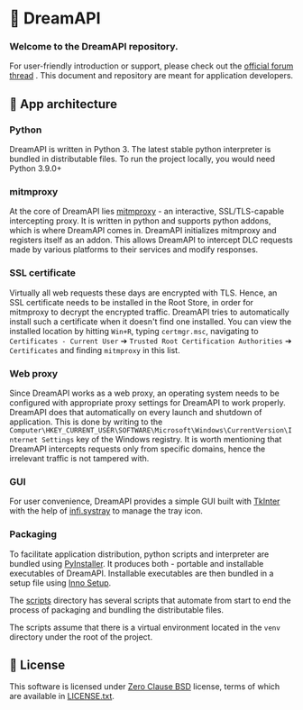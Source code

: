 # 🐨 DreamAPI

### Welcome to the DreamAPI repository.

For user-friendly introduction or support, please check out the [official forum thread](https://cs.rin.ru/forum/viewtopic.php?f=10&t=111520)
. This document and repository are meant for application developers.

## 🚀 App architecture

### Python

DreamAPI is written in Python 3. The latest stable python interpreter is bundled in distributable files. To run the project locally, you
would need Python 3.9.0+

### mitmproxy

At the core of DreamAPI lies [mitmproxy](https://github.com/mitmproxy/mitmproxy) - an interactive, SSL/TLS-capable intercepting proxy. It is
written in python and supports python addons, which is where DreamAPI comes in. DreamAPI initializes mitmproxy and registers itself as an
addon. This allows DreamAPI to intercept DLC requests made by various platforms to their services and modify responses.

### SSL certificate

Virtually all web requests these days are encrypted with TLS. Hence, an SSL certificate needs to be installed in the Root Store, in order
for mitmproxy to decrypt the encrypted traffic. DreamAPI tries to automatically install such a certificate when it doesn't find one
installed. You can view the installed location by hitting `Win+R`, typing `certmgr.msc`, navigating to
`Certificates - Current User` ➔ `Trusted Root Certification Authorities` ➔ `Certificates` and finding `mitmproxy` in this list.

### Web proxy

Since DreamAPI works as a web proxy, an operating system needs to be configured with appropriate proxy settings for DreamAPI to work
properly. DreamAPI does that automatically on every launch and shutdown of application. This is done by writing to the
`Computer\HKEY_CURRENT_USER\SOFTWARE\Microsoft\Windows\CurrentVersion\Internet Settings` key of the Windows registry. It is worth mentioning
that DreamAPI intercepts requests only from specific domains, hence the irrelevant traffic is not tampered with.

### GUI

For user convenience, DreamAPI provides a simple GUI built with [TkInter](https://wiki.python.org/moin/TkInter) with the help
of [infi.systray](https://github.com/Infinidat/infi.systray) to manage the tray icon.

### Packaging

To facilitate application distribution, python scripts and interpreter are bundled
using [PyInstaller](https://github.com/pyinstaller/pyinstaller). It produces both - portable and installable executables of DreamAPI.
Installable executables are then bundled in a setup file using [Inno Setup](https://github.com/jrsoftware/issrc).

The [scripts](./scripts) directory has several scripts that automate from start to end the process of packaging and bundling the
distributable files.

The scripts assume that there is a virtual environment located in the `venv` directory under the root of the project.

## 📄 License

This software is licensed under
[Zero Clause BSD](https://en.wikipedia.org/wiki/BSD_licenses#0-clause_license_(%22Zero_Clause_BSD%22)) license, terms of which are available
in [LICENSE.txt](./LICENSE.txt).
